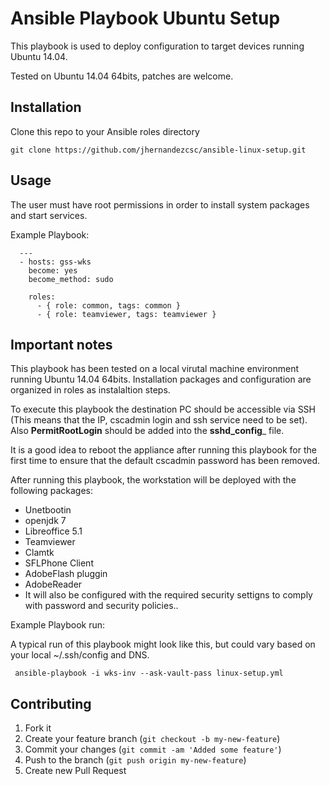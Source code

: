 Ansible Playbook Ubuntu Setup
==============================

This playbook is used to deploy configuration to target devices running Ubuntu 14.04.

Tested on Ubuntu 14.04 64bits, patches are welcome.

## Installation

Clone this repo to your Ansible roles directory

    git clone https://github.com/jhernandezcsc/ansible-linux-setup.git


## Usage

The user must have root permissions in order to install system packages and start services.

Example Playbook:
```
  ---
  - hosts: gss-wks
    become: yes
    become_method: sudo

    roles:
      - { role: common, tags: common }
      - { role: teamviewer, tags: teamviewer }
```

## Important notes

This playbook has been tested on a local virutal machine environment running Ubuntu 14.04 64bits.
Installation packages and configuration are organized in roles as instalaltion steps.

To execute this playbook the destination PC should be accessible via SSH (This means that the IP,
cscadmin login and ssh service need to be set). Also **PermitRootLogin** should be added into the **sshd_config**_ file.

It is a good idea to reboot the appliance after running this playbook for the first time to ensure
that the default cscadmin password has been removed.

After running this playbook, the workstation will be deployed with the following packages:
  - Unetbootin
  - openjdk 7
  - Libreoffice 5.1
  - Teamviewer
  - Clamtk
  - SFLPhone Client
  - AdobeFlash pluggin
  - AdobeReader
  - It will also be configured with the required security settigns to comply with password and security policies..

Example Playbook run:

A typical run of this playbook might look like this, but could vary based on your local ~/.ssh/config and DNS.

     ansible-playbook -i wks-inv --ask-vault-pass linux-setup.yml

## Contributing

1. Fork it
2. Create your feature branch (`git checkout -b my-new-feature`)
3. Commit your changes (`git commit -am 'Added some feature'`)
4. Push to the branch (`git push origin my-new-feature`)
5. Create new Pull Request
